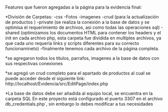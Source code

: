 Features que fueron agregadas a la página para la evidencia final:

*División de Carpetas:
-css
-Fotos
-imagenes
-crud (para la actualización de productos )
-private (se realiza la conexión a la base de datos y se optimisa el requerimiento de archivos, asi como todas las operaciones sql)
-shared (optimizamos los documentos HTML para contener los headers y el init en cada archivo php, esta carpeta fue dividida en multiples archivos, ya que cada uno requería links y scripts diferentes para su correcto funcionamineto)
-finalmente tenemos cada archivo de la página completa.

*se agregaron todos los titulos, parrafos, imagenes a la base de datos con sus respectivas conexiones

*se agregó un crud completo para el apartado de productos al cual se puede acceder desde el siguiente link:
http://localhost/Evidencia/src/EditPage/index.php

*La base de datos debe ser añadida al equipo local, se encuentra en la carpeta SQL
En este proyecto está configurado el puerto 3307 en el archivo db_credentials.php´, sin embargo lo debes modificar a tus necesidades
